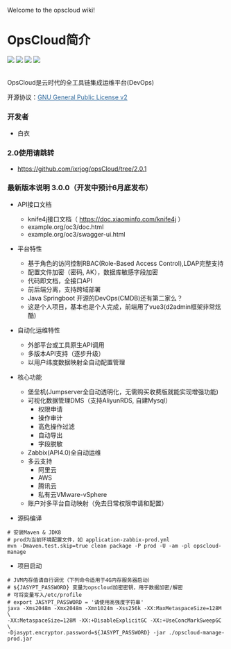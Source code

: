 Welcome to the opscloud wiki!

# OpsCloud简介
<img src="https://img.shields.io/badge/version-3.0.0-brightgreen.svg"></img>
<img src="https://img.shields.io/badge/java-8-brightgreen.svg"></img> 
<img src="https://img.shields.io/badge/springboot-2.2.2.RELEASE-brightgreen.svg"></img> 
<img src="https://img.shields.io/badge/mysql-8-brightgreen.svg"></img> 

<br>
OpsCloud是云时代的全工具链集成运维平台(DevOps)


开源协议：<a style="color:#2b669a" href="http://www.gnu.org/licenses/old-licenses/gpl-2.0.html" target="_blank">GNU General Public License v2</a>

### 开发者
* 白衣

### 2.0使用请跳转
  + https://github.com/ixrjog/opsCloud/tree/2.0.1

### 最新版本说明 3.0.0（开发中预计6月底发布）

+ API接口文档
  + knife4j接口文档（ https://doc.xiaominfo.com/knife4j ）
  + example.org/oc3/doc.html
  + example.org/oc3/swagger-ui.html

+ 平台特性
  + 基于角色的访问控制RBAC(Role-Based Access Control),LDAP完整支持
  + 配置文件加密（密码, AK），数据库敏感字段加密
  + 代码即文档，全接口API
  + 前后端分离，支持跨域部署
  + Java Springboot 开源的DevOps(CMDB)还有第二家么？
  + 这是个人项目，基本也是个人完成，前端用了vue3(d2admin框架非常炫酷)

+ 自动化运维特性
  + 外部平台或工具原生API调用
  + 多版本API支持（逐步升级）
  + 以用户纬度数据映射全自动配置管理
  
+ 核心功能
  + 堡垒机(Jumpserver全自动透明化，无需购买收费版就能实现增强功能)
  + 可视化数据管理DMS（支持AliyunRDS, 自建Mysql）
    + 权限申请
    + 操作审计
    + 高危操作过滤
    + 自动导出
    + 字段脱敏
  + Zabbix(API4.0)全自动运维
  + 多云支持
    + 阿里云
    + AWS
    + 腾讯云
    + 私有云VMware-vSphere
  + 账户对多平台自动映射（免去日常权限申请和配置）


+ 源码编译
```$xslt
# 安装Maven & JDK8
# prod为当前环境配置文件，如 application-zabbix-prod.yml
mvn -Dmaven.test.skip=true clean package -P prod -U -am -pl opscloud-manage
```

+ 项目启动
```$xslt
# JVM内存值请自行调优（下列命令适用于4G内存服务器启动）
# ${JASYPT_PASSWORD} 变量为opscloud加密密钥，用于数据加密/解密
# 可将变量写入/etc/profile
# export JASYPT_PASSWORD = '请使用高强度字符串'
java -Xms2048m -Xmx2048m -Xmn1024m -Xss256k -XX:MaxMetaspaceSize=128M \
-XX:MetaspaceSize=128M -XX:+DisableExplicitGC -XX:+UseConcMarkSweepGC \
-Djasypt.encryptor.password=${JASYPT_PASSWORD} -jar ./opscloud-manage-prod.jar
```

